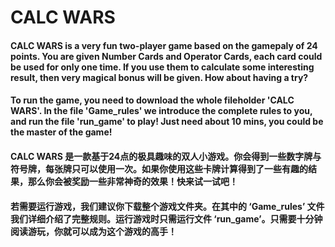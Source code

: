 # CALC WARS
#### CALC WARS is a very fun two-player game based on the gamepaly of 24 points. You are given Number Cards and Operator Cards, each card could be used for only one time. If you use them to calculate some interesting result, then very magical bonus will be given. How about having a try?

#### To run the game, you need to download the whole fileholder 'CALC WARS'. In the file 'Game_rules' we introduce the complete rules to you, and run the file 'run_game' to play! Just need about 10 mins, you could be the master of the game!

#### CALC WARS 是一款基于24点的极具趣味的双人小游戏。你会得到一些数字牌与符号牌，每张牌只可以使用一次。如果你使用这些卡牌计算得到了一些有趣的结果，那么你会被奖励一些非常神奇的效果！快来试一试吧！

#### 若需要运行游戏，我们建议你下载整个游戏文件夹。在其中的 ‘Game_rules’ 文件我们详细介绍了完整规则。运行游戏时只需运行文件 ‘run_game’。只需要十分钟阅读游玩，你就可以成为这个游戏的高手！
